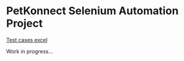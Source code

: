 # PetKonnect Selenium Automation Project
[Test cases excel](https://docs.google.com/spreadsheets/d/1wReWlif0YtDsXZrp8YtyjB5bcknm1MUj0-0p_vtL2BY/edit?gid=1113167546#gid=1113167546)
<p>Work in progress...</p>
